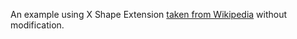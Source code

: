 An example using X Shape Extension [taken from Wikipedia][1] without modification.

[1]: https://en.wikipedia.org/wiki/File:Xhole.png
